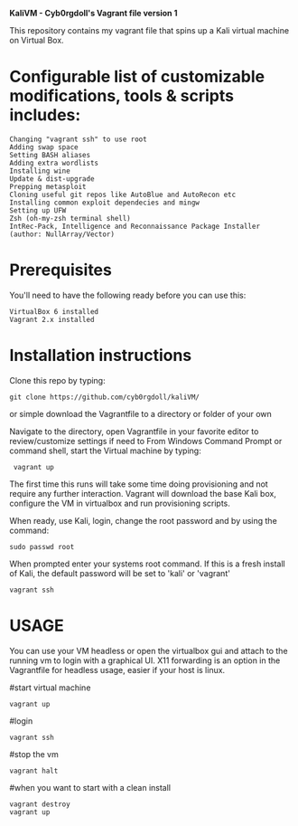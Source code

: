 **KaliVM - Cyb0rgdoll's Vagrant file version 1**

This repository contains my vagrant file that spins up a Kali virtual machine on Virtual Box.

# Configurable list of customizable modifications, tools & scripts includes:

    Changing "vagrant ssh" to use root
    Adding swap space
    Setting BASH aliases
    Adding extra wordlists
    Installing wine
    Update & dist-upgrade
    Prepping metasploit
    Cloning useful git repos like AutoBlue and AutoRecon etc
    Installing common exploit dependecies and mingw
    Setting up UFW
    Zsh (oh-my-zsh terminal shell)
    IntRec-Pack, Intelligence and Reconnaissance Package Installer (author: NullArray/Vector)

# **Prerequisites**

You'll need to have the following ready before you can use this:

    VirtualBox 6 installed
    Vagrant 2.x installed

# **Installation instructions**

Clone this repo by typing:
    
    git clone https://github.com/cyb0rgdoll/kaliVM/
    
or simple download the Vagrantfile to a directory or folder of your own
    
Navigate to the directory, open Vagrantfile in your favorite editor to review/customize settings if need to
From Windows Command Prompt or command shell, start the Virtual machine by typing:
    
     vagrant up

The first time this runs will take some time doing provisioning and not require any further interaction. Vagrant will download the base Kali box,  configure the VM in virtualbox and run provisioning scripts. 

When ready, use Kali, login, change the root password and by using the command:
    
    sudo passwd root
    
When prompted enter your systems root command. If this is a fresh install of Kali, the default password will be set to 'kali' or 'vagrant'

    vagrant ssh

# **USAGE**

You can use your VM headless or open the virtualbox gui and attach to the running vm to login with a graphical UI.
X11 forwarding is an option in the Vagrantfile for headless usage, easier if your host is linux.

#start virtual machine

    vagrant up

#login

    vagrant ssh

#stop the vm

    vagrant halt

#when you want to start with a clean install

    vagrant destroy
    vagrant up

